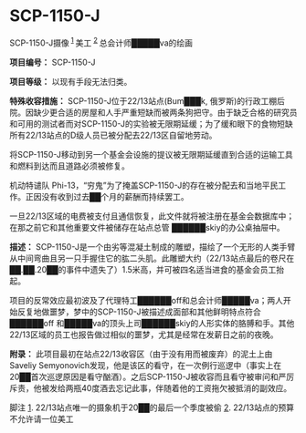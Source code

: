 # SCP-1150-J
                        




SCP-1150-J摄像<sup class='footnoteref'>
 <a shape='rect' class='footnoteref' id='footnoteref-1' href='javascript:;' onclick='WIKIDOT.page.utils.scrollToReference(&apos;footnote-1&apos;)'>1</a>
</sup> 美工<sup class='footnoteref'>
 <a shape='rect' class='footnoteref' id='footnoteref-2' href='javascript:;' onclick='WIKIDOT.page.utils.scrollToReference(&apos;footnote-2&apos;)'>2</a>
</sup> 总会计师█████va的绘画



**项目编号：** SCP-1150-J

**项目等级：** 以现有手段无法归类。

**特殊收容措施：** SCP-1150-J位于22/13站点(Bum███k, 俄罗斯)的行政工棚后院。因缺少更合适的房屋和人手严重短缺而被两条狗把守。由于缺乏合格的研究员和可用的测试者而对SCP-1150-J的实验被无限期延缓；为了缓和眼下的食物短缺所有22/13站点的D级人员已被分配去22/13区自留地劳动。

将SCP-1150-J移动到另一个基金会设施的提议被无限期延缓直到合适的运输工具和燃料到达而且道路必须被修复。

机动特谴队 Phi-13，“穷鬼”为了掩盖SCP-1150-J的存在被分配去和当地平民工作。正因没有收到过去██个月的薪酬而持续罢工。

一旦22/13区域的电费被支付且通信恢复，此文件就将被注册在基金会数据库中；在那之前它和其他重要文件被储存在站点总管 ██████skiy的办公桌抽屉中。

**描述：** SCP-1150-J是一个由劣等混凝土制成的雕塑，描绘了一个无形的人类手臂从中间弯曲且另一只手握住它的肱二头肌。此雕塑大约（22/13站点最后的卷尺在 ██.██.20██的事件中遗失了）1.5米高，并可被四名适当进食的基金会员工抬起。

项目的反常效应最初波及了代理特工██████off和总会计师█████va；两人开始反复地做噩梦，梦中的SCP-1150-J被描述成面部和其他鲜明特点符合██████off 和█████va的顶头上司██████skiy的人形实体的胳膊和手。其他22/13区域的员工也报告做过相似的噩梦，尤其是经常在发薪日之前的夜晚。

**附录：** 此项目最初在站点22/13收容区（由于没有用而被废弃）的泥土上由Saveliy Semyonovich发现，他是该区的看守，在一次例行巡逻中（事实上在20██首次巡逻原因是看守酗酒）。之后SCP-1150-J被收容而且看守被审问和严厉斥责，他被发给两瓶40度酒去忘记此事，伴随着他的工资拖欠被抵消的副效应。



脚注
<a shape='rect' href='javascript:;' onclick='WIKIDOT.page.utils.scrollToReference(&apos;footnoteref-1&apos;)'>1</a>. 22/13站点唯一的摄象机于20██的最后一个季度被偷
<a shape='rect' href='javascript:;' onclick='WIKIDOT.page.utils.scrollToReference(&apos;footnoteref-2&apos;)'>2</a>. 22/13站点的预算不允许请一位美工


                    